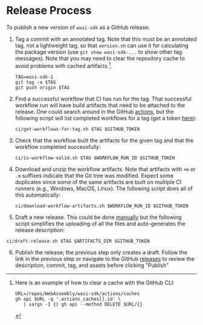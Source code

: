 # Release Process

To publish a new version of `wasi-sdk` as a GitHub release:

1. Tag a commit with an annotated tag. Note that this must be an annotated tag,
   not a lightweight tag, so that `version.sh` can use it for calculating the
   package version (use `git show wasi-sdk-...` to show other tag messages).
   Note that you may need to clear the repository cache to avoid problems with
   cached artifacts [^cache].

   ```shell script
   TAG=wasi-sdk-1
   git tag -a $TAG
   git push origin $TAG
   ```

2. Find a successful workflow that CI has run for the tag. That successful
   workflow run will have build artifacts that need to be attached to the
   release. One could search around in the GitHub [actions], but the following
   script will list completed workflows for a tag (get a token [here][tokens]):

   ```shell script
   ci/get-workflows-for-tag.sh $TAG $GITHUB_TOKEN
   ```

   [actions]: https://github.com/WebAssembly/wasi-sdk/actions
   [tokens]: https://github.com/settings/tokens

3. Check that the workflow built the artifacts for the given tag and that the
   workflow completed successfully:

   ```shell script
   ci/is-workflow-valid.sh $TAG $WORKFLOW_RUN_ID $GITHUB_TOKEN
   ```

4. Download and unzip the workflow artifacts. Note that artifacts with `+m` or
   `.m` suffixes indicate that the Git tree was modified. Expect some duplicates
   since some of the same artifacts are built on multiple CI runners (e.g.,
   Windows, MacOS, Linux). The following script does all of this automatically:

   ```shell script
   ci/download-workflow-artifacts.sh $WORKFLOW_RUN_ID $GITHUB_TOKEN
   ```

5. Draft a new release. This could be done [manually][releases] but the
   following script simplifies the uploading of all the files and auto-generates
   the release description:

  ```shell script
  ci/draft-release.sh $TAG $ARTIFACTS_DIR $GITHUB_TOKEN
  ```

  [releases]: https://github.com/WebAssembly/wasi-sdk/releases

6. Publish the release; the previous step only creates a draft. Follow the link
   in the previous step or navigate to the GitHub [releases] to review the
   description, commit, tag, and assets before clicking "Publish"

[^cache]: Here is an example of how to clear a cache with the GitHub CLI:

    ```shell script
    URL=/repos/WebAssembly/wasi-sdk/actions/caches
    gh api $URL -q '.actions_caches[].id' \
       | xargs -I {} gh api --method DELETE $URL/{}
    ```
